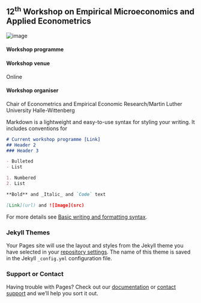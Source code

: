 
## 12<sup>th</sup> Workshop on Empirical Microeconomics and Applied Econometrics
![image](Sachif13/EMAE/MLU-logo.png)

#### Workshop programme 

#### Workshop venue 
Online

#### Workshop organiser 
Chair of Econometrics and Empirical Economic Research/Martin Luther University Halle-Wittenberg

Markdown is a lightweight and easy-to-use syntax for styling your writing. It includes conventions for

```markdown
# Current workshop programme [Link]
## Header 2
### Header 3

- Bulleted
- List

1. Numbered
2. List

**Bold** and _Italic_ and `Code` text

[Link](url) and ![Image](src)
```

For more details see [Basic writing and formatting syntax](https://docs.github.com/en/github/writing-on-github/getting-started-with-writing-and-formatting-on-github/basic-writing-and-formatting-syntax).

### Jekyll Themes

Your Pages site will use the layout and styles from the Jekyll theme you have selected in your [repository settings](https://github.com/Sachif13/Bamberg-Halle-Jena-Leipzig-Empirical-Micro-Workshop/settings/pages). The name of this theme is saved in the Jekyll `_config.yml` configuration file.

### Support or Contact

Having trouble with Pages? Check out our [documentation](https://docs.github.com/categories/github-pages-basics/) or [contact support](https://support.github.com/contact) and we’ll help you sort it out.
